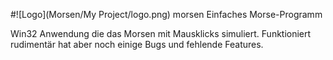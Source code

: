 #![Logo](Morsen/My Project/logo.png) morsen
Einfaches Morse-Programm

Win32 Anwendung die das Morsen mit Mausklicks simuliert. Funktioniert rudimentär hat aber noch einige Bugs und fehlende Features.

